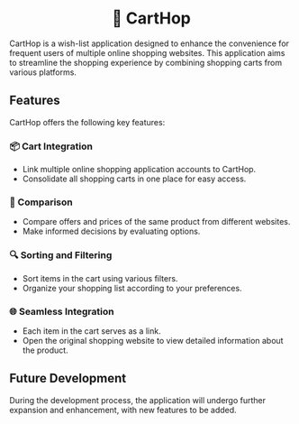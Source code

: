 <h1 align="center">🛒 CartHop</h1>

CartHop is a wish-list application designed to enhance the convenience for frequent users of multiple online shopping websites. This application aims to streamline the shopping experience by combining shopping carts from various platforms.

## Features

CartHop offers the following key features:

### 📦 Cart Integration
- Link multiple online shopping application accounts to CartHop.
- Consolidate all shopping carts in one place for easy access.

### 🤝 Comparison
- Compare offers and prices of the same product from different websites.
- Make informed decisions by evaluating options.

### 🔍 Sorting and Filtering
- Sort items in the cart using various filters.
- Organize your shopping list according to your preferences.

### 🌐 Seamless Integration
- Each item in the cart serves as a link.
- Open the original shopping website to view detailed information about the product.

## Future Development

During the development process, the application will undergo further expansion and enhancement, with new features to be added.
